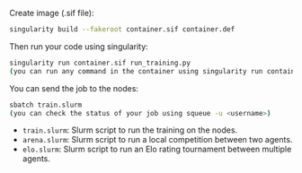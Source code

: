 Create image (.sif file):
```bash
singularity build --fakeroot container.sif container.def
```

Then run your code using singularity:
```bash
singularity run container.sif run_training.py
(you can run any command in the container using singularity run container.sif <command>)
```

You can send the job to the nodes:
```bash
sbatch train.slurm
(you can check the status of your job using squeue -u <username>)
```

* `train.slurm`: Slurm script to run the training on the nodes.
* `arena.slurm`: Slurm script to run a local competition between two agents.
* `elo.slurm`: Slurm script to run an Elo rating tournament between multiple agents. 